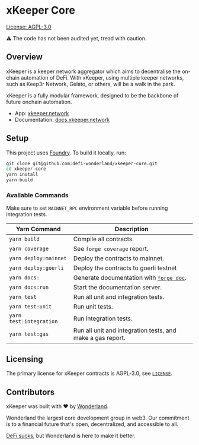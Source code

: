 # xKeeper Core

[License: AGPL-3.0](https://github.com/defi-wonderland/xkeeper-core/blob/main/LICENSE)

⚠️ The code has not been audited yet, tread with caution.

## Overview

xKeeper is a keeper network aggregator which aims to decentralise the on-chain automation of DeFi. With xKeeper, using multiple keeper networks, such as Keep3r Network, Gelato, or others, will be a walk in the park.

xKeeper is a fully modular framework, designed to be the backbone of future onchain automation.

- App: [xkeeper.network](https://xkeeper.network/)
- Documentation: [docs.xkeeper.network](https://docs.xkeeper.network/)

## Setup

This project uses [Foundry](https://book.getfoundry.sh/). To build it locally, run:

```sh
git clone git@github.com:defi-wonderland/xkeeper-core.git
cd xkeeper-core
yarn install
yarn build
```

### Available Commands

Make sure to set `MAINNET_RPC` environment variable before running integration tests.

| Yarn Command            | Description                                                                                      |
| ----------------------- | ------------------------------------------------------------------------------------------------ |
| `yarn build`            | Compile all contracts.                                                                           |
| `yarn coverage`         | See `forge coverage` report.                                                                     |
| `yarn deploy:mainnet`   | Deploy the contracts to mainnet.                                                                 |
| `yarn deploy:goerli`    | Deploy the contracts to goerli testnet                                                           |
| `yarn docs:`            | Generate documentation with [`forge doc`](https://book.getfoundry.sh/reference/forge/forge-doc). |
| `yarn docs:run`         | Start the documentation server.                                                                  |
| `yarn test`             | Run all unit and integration tests.                                                              |
| `yarn test:unit`        | Run unit tests.                                                                                  |
| `yarn test:integration` | Run integration tests.                                                                           |
| `yarn test:gas`         | Run all unit and integration tests, and make a gas report.                                       |

## Licensing

The primary license for xKeeper contracts is AGPL-3.0, see [`LICENSE`](./LICENSE).

## Contributors

xKeeper was built with ❤️ by [Wonderland](https://defi.sucks).

Wonderland the largest core development group in web3. Our commitment is to a financial future that's open, decentralized, and accessible to all.

[DeFi sucks](https://defi.sucks), but Wonderland is here to make it better.
